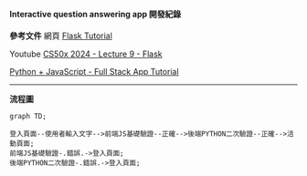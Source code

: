 #### Interactive question answering app 開發紀錄

**參考文件**
網頁
[Flask Tutorial](https://www.geeksforgeeks.org/flask-tutorial/)

Youtube
[CS50x 2024 - Lecture 9 - Flask](https://www.youtube.com/watch?v=-aqUek49iL8)

[Python + JavaScript - Full Stack App Tutorial](https://www.youtube.com/watch?v=PppslXOR7TA)

---

**流程圖**

```mermaid
graph TD;

登入頁面--使用者輸入文字-->前端JS基礎驗證--正確-->後端PYTHON二次驗證--正確-->活動頁面;
前端JS基礎驗證-.錯誤.->登入頁面;
後端PYTHON二次驗證-.錯誤.->登入頁面;
```
